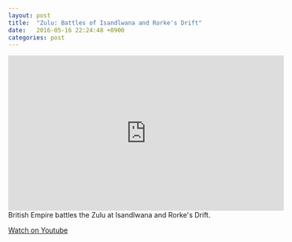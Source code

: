 ```yaml
---
layout: post
title:  "Zulu: Battles of Isandlwana and Rorke's Drift"
date:   2016-05-16 22:24:48 +0900
categories: post
---
```

<iframe width="560" height="315" src="https://www.youtube.com/embed/fpc6Raka6SI" frameborder="0" allowfullscreen></iframe>
British Empire battles the Zulu at Isandlwana and Rorke's Drift.

[Watch on Youtube]

[Watch on Youtube]: https://www.youtube.com/watch?v=fpc6Raka6SI
